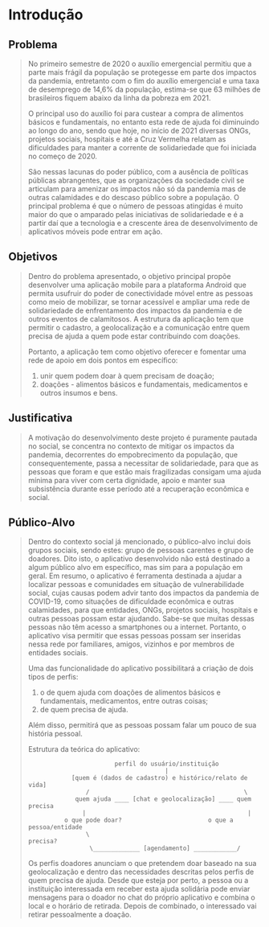 # Introdução

## Problema

> No primeiro semestre de 2020 o auxílio emergencial permitiu que a parte mais frágil da população se protegesse em parte dos 
> impactos da pandemia, entretanto com o fim do auxílio emergencial e uma taxa de desemprego de 14,6% da população, estima-se 
> que 63 milhões de brasileiros fiquem abaixo da linha da pobreza em 2021. 
>  
> O principal uso do auxílio foi para custear a compra de alimentos básicos e fundamentais, no entanto esta rede de ajuda foi 
> diminuindo ao longo do ano, sendo que hoje, no início de 2021 diversas ONGs, projetos sociais, hospitais e até a Cruz Vermelha 
> relatam as dificuldades para manter a corrente de solidariedade que foi iniciada no começo de 2020.
>
> São nessas lacunas do poder público, com a ausência de políticas públicas abrangentes, que as organizações da sociedade civil 
> se articulam para amenizar os impactos não só da pandemia mas de outras calamidades e do descaso público sobre a população. 
> O principal problema é que o número de pessoas atingidas é muito maior do que o amparado pelas iniciativas de solidariedade e 
> é a partir daí que a tecnologia e a crescente área de desenvolvimento de aplicativos móveis pode entrar em ação.

## Objetivos

> Dentro do problema apresentado, o objetivo principal propõe desenvolver uma aplicação mobile para a plataforma Android que 
> permita usufruir do poder de conectividade móvel entre as pessoas como meio de mobilizar, se tornar acessível e ampliar uma 
> rede de solidariedade de enfrentamento dos impactos da pandemia e de outros eventos de calamitosos. A estrutura da aplicação 
> tem que permitir o cadastro, a geolocalização e a comunicação entre quem precisa de ajuda a quem pode estar contribuindo 
> com doações.
> 
> Portanto, a aplicação tem como objetivo oferecer e fomentar uma rede de apoio em dois pontos em específico: 
> 1) unir quem podem doar à quem precisam de doação;
> 2) doações - alimentos básicos e fundamentais, medicamentos e outros insumos e bens.

## Justificativa

> A motivação do desenvolvimento deste projeto é puramente pautada no social, se concentra no contexto de mitigar os impactos 
> da pandemia, decorrentes do empobrecimento da população, que consequentemente, passa a necessitar de solidariedade, para que 
> as pessoas que foram e que estão mais fragilizadas consigam uma ajuda mínima para viver com certa dignidade, apoio e manter 
> sua subsistência durante esse período até a recuperação econômica e social.

## Público-Alvo

> Dentro do contexto social já mencionado, o público-alvo inclui dois grupos sociais, sendo estes: grupo de pessoas carentes 
> e grupo de doadores. Dito isto, o aplicativo desenvolvido não está destinado a algum público alvo em específico, mas sim para 
> a população em geral. Em resumo, o aplicativo é ferramenta destinada a ajudar a localizar pessoas e comunidades em situação 
> de vulnerabilidade social, cujas causas podem advir tanto dos impactos da pandemia de COVID-19, como situações de dificuldade 
> econômica e outras calamidades, para que entidades, ONGs, projetos sociais, hospitais e outras pessoas possam estar ajudando. 
> Sabe-se que muitas dessas pessoas não têm acesso a smartphones ou a internet. Portanto, o aplicativo visa permitir que essas 
> pessoas possam ser inseridas nessa rede por familiares, amigos, vizinhos e por membros de entidades sociais.
> 
> Uma das funcionalidade do aplicativo possibilitará a criação de dois tipos de perfis: 
> 1) o de quem ajuda com doações de alimentos básicos e fundamentais, medicamentos, entre outras coisas; 
> 2) de quem precisa de ajuda.
> 
> Além disso, permitirá que as pessoas possam falar um pouco de sua história pessoal.
>
> Estrutura da teórica do aplicativo:
>             
>                             perfil do usuário/instituição
>                                           |
>                 [quem é (dados de cadastro) e histórico/relato de vida]
>                     /                                           \
>	               quem ajuda ____ [chat e geolocalização] ____ quem precisa
>                    |                                             |
>               o que pode doar?                        o que a pessoa/entidade 
>                     \                                        precisa? 
>                      \_____________ [agendamento] ____________/ 
>
> Os perfis doadores anunciam o que pretendem doar baseado na sua geolocalização e dentro das necessidades descritas pelos perfis 
> de quem precisa de ajuda. Desde que esteja por perto, a pessoa ou a instituição interessada em receber esta ajuda solidária pode 
> enviar mensagens para o doador no chat do próprio aplicativo e combina o local e o horário de retirada. Depois de combinado, o 
> interessado vai retirar pessoalmente a doação.
